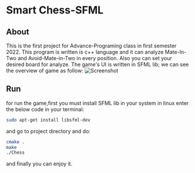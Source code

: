# Smart Chess-SFML
## About
This is the first project for Advance-Programing class in first semester 2022.
This program is written is c++ language and it can analyze Mate-In-Two and Avoid-Mate-in-Two in every position.
Also you can set your desired board for analyze.
The game's UI is written in SFML lib;
we can see the overview of game as follow:
![Screenshot](screenshot.png)
## Run
for run the game,first you must install SFML lib in your system
in linux enter the below code in your terminal:
```bash
sudo apt-get install libsfml-dev
```
and go to project directory and do:
```bash
cmake .
make
./Chess
```
and finally you can enjoy it.
